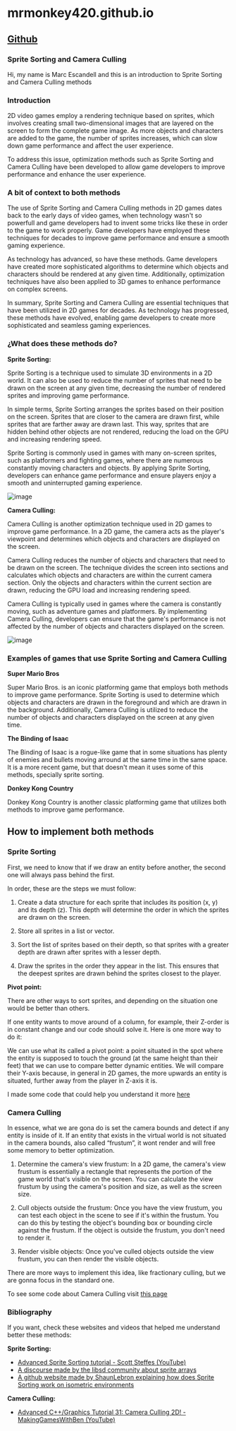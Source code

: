 # mrmonkey420.github.io

## [Github](https://github.com/MrMonkey420/mrmonkey420.github.io)

### Sprite Sorting and Camera Culling

Hi, my name is Marc Escandell and this is an introduction to Sprite Sorting and Camera Culling methods

### Introduction

2D video games employ a rendering technique based on sprites, which involves creating small two-dimensional images that are layered on the screen to form the complete game image. As more objects and characters are added to the game, the number of sprites increases, which can slow down game performance and affect the user experience.

To address this issue, optimization methods such as Sprite Sorting and Camera Culling have been developed to allow game developers to improve performance and enhance the user experience.

### A bit of context to both methods

The use of Sprite Sorting and Camera Culling methods in 2D games dates back to the early days of video games, when technology wasn't so powerfull and game developers had to invent some tricks like these in order to the game to work properly. Game developers have employed these techniques for decades to improve game performance and ensure a smooth gaming experience.

As technology has advanced, so have these methods. Game developers have created more sophisticated algorithms to determine which objects and characters should be rendered at any given time. Additionally, optimization techniques have also been applied to 3D games to enhance performance on complex screens.

In summary, Sprite Sorting and Camera Culling are essential techniques that have been utilized in 2D games for decades. As technology has progressed, these methods have evolved, enabling game developers to create more sophisticated and seamless gaming experiences.

### ¿What does these methods do?

**Sprite Sorting:**

Sprite Sorting is a technique used to simulate 3D environments in a 2D world. It can also be used to reduce the number of sprites that need to be drawn on the screen at any given time, decreasing the number of rendered sprites and improving game performance.

In simple terms, Sprite Sorting arranges the sprites based on their position on the screen. Sprites that are closer to the camera are drawn first, while sprites that are farther away are drawn last. This way, sprites that are hidden behind other objects are not rendered, reducing the load on the GPU and increasing rendering speed.

Sprite Sorting is commonly used in games with many on-screen sprites, such as platformers and fighting games, where there are numerous constantly moving characters and objects. By applying Sprite Sorting, developers can enhance game performance and ensure players enjoy a smooth and uninterrupted gaming experience.

![image](https://user-images.githubusercontent.com/99950510/235758795-b440661b-5778-4560-aeac-48f0aea627c7.png)

**Camera Culling:**

Camera Culling is another optimization technique used in 2D games to improve game performance. In a 2D game, the camera acts as the player's viewpoint and determines which objects and characters are displayed on the screen.

Camera Culling reduces the number of objects and characters that need to be drawn on the screen. The technique divides the screen into sections and calculates which objects and characters are within the current camera section. Only the objects and characters within the current section are drawn, reducing the GPU load and increasing rendering speed.

Camera Culling is typically used in games where the camera is constantly moving, such as adventure games and platformers. By implementing Camera Culling, developers can ensure that the game's performance is not affected by the number of objects and characters displayed on the screen.

![image](https://user-images.githubusercontent.com/99950510/235759293-e6274fff-7ff1-4970-bcfa-39caa40761b2.png)


### Examples of games that use Sprite Sorting and Camera Culling

**Super Mario Bros**

Super Mario Bros. is an iconic platforming game that employs both methods to improve game performance. Sprite Sorting is used to determine which objects and characters are drawn in the foreground and which are drawn in the background. Additionally, Camera Culling is utilized to reduce the number of objects and characters displayed on the screen at any given time.

**The Binding of Isaac**

The Binding of Isaac is a rogue-like game that in some situations has plenty of enemies and bullets moving arround at the same time in the same space. It is a more recent game, but that doesn't mean it uses some of this methods, specially sprite sorting. 

**Donkey Kong Country**

Donkey Kong Country is another classic platforming game that utilizes both methods to improve game performance. 

## How to implement both methods

### Sprite Sorting

First, we need to know that if we draw an entity before another, the second one will always pass behind the first.

In order, these are the steps we must follow: 

1. Create a data structure for each sprite that includes its position (x, y) and its depth (z). This depth will determine the order in which the sprites are drawn on      the screen.

2. Store all sprites in a list or vector.

3. Sort the list of sprites based on their depth, so that sprites with a greater depth are drawn after sprites with a lesser depth.

4. Draw the sprites in the order they appear in the list. This ensures that the deepest sprites are drawn behind the sprites closest to the player.

**Pivot point:** 

There are other ways to sort sprites, and depending on the situation one would be better than others. 

If one entity wants to move around of a column, for example, their Z-order is in constant change and our code should solve it. Here is one more way to do it:

We can use what its called a pivot point: a point situated in the spot where the entity is supposed to touch the ground (at the same height than their feet) that we can use to compare better dynamic entities. We will compare their Y-axis because, in general in 2D games, the more upwards an entity is situated, further away from the player in Z-axis it is.

I made some code that could help you understand it more [here](https://github.com/MrMonkey420/mrmonkey420.github.io)

### Camera Culling

In essence, what we are gona do is set the camera bounds and detect if any entity is inside of it. If an entity that exists in the virtual world is not situated in the camera bounds, also called “frustum”, it wont render and will free some memory to better optimization.

1. Determine the camera's view frustum: In a 2D game, the camera's view frustum is essentially a rectangle that represents the portion of the game world that's visible    on the screen. You can calculate the view frustum by using the camera's position and size, as well as the screen size.

2. Cull objects outside the frustum: Once you have the view frustum, you can test each object in the scene to see if it's within the frustum. You can do this by          testing the object's bounding box or bounding circle against the frustum. If the object is outside the frustum, you don't need to render it.

3. Render visible objects: Once you've culled objects outside the view frustum, you can then render the visible objects.

There are more ways to implement this idea, like fractionary culling, but we are gonna focus in the standard one.

To see some code about Camera Culling visit [this page](https://github.com/MrMonkey420/mrmonkey420.github.io)


### Bibliography

If you want, check these websites and videos that helped me understand better these methods:

**Sprite Sorting:**

- [Advanced Sprite Sorting tutorial - Scott Steffes (YouTube)](https://www.youtube.com/watch?v=yRZlVrinw9I)
- [A discourse made by the libsd community about sprite arrays](https://discourse.libsdl.org/t/z-order/16357/11)
- [A github website made by ShaunLebron explaining how does Sprite Sorting work on isometric environments](https://shaunlebron.github.io/IsometricBlocks/)

**Camera Culling:**

- [Advanced C++/Graphics Tutorial 31: Camera Culling 2D! - MakingGamesWithBen (YouTube)](https://www.youtube.com/watch?v=zCaurIC49I4)
